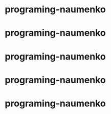# programing-naumenko
# programing-naumenko
# programing-naumenko
# programing-naumenko
# programing-naumenko
